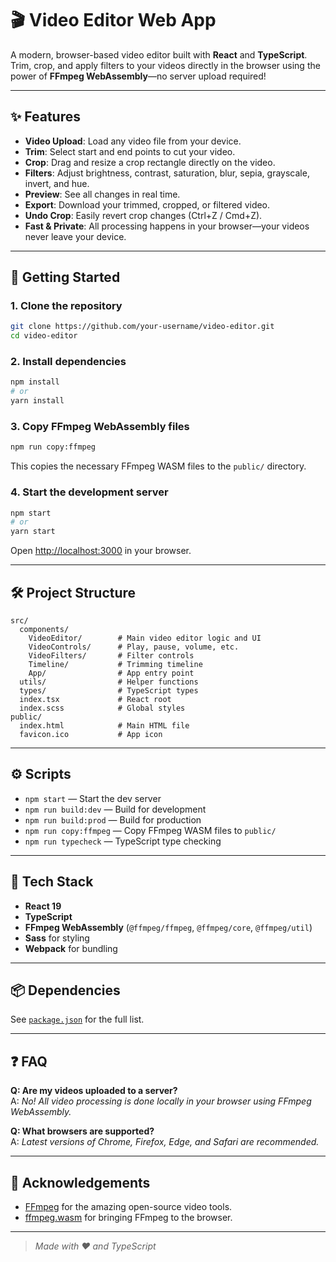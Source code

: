 # 🎬 Video Editor Web App

A modern, browser-based video editor built with **React** and **TypeScript**. Trim, crop, and apply filters to your videos directly in the browser using the power of **FFmpeg WebAssembly**—no server upload required!

---

## ✨ Features

- **Video Upload**: Load any video file from your device.
- **Trim**: Select start and end points to cut your video.
- **Crop**: Drag and resize a crop rectangle directly on the video.
- **Filters**: Adjust brightness, contrast, saturation, blur, sepia, grayscale, invert, and hue.
- **Preview**: See all changes in real time.
- **Export**: Download your trimmed, cropped, or filtered video.
- **Undo Crop**: Easily revert crop changes (Ctrl+Z / Cmd+Z).
- **Fast & Private**: All processing happens in your browser—your videos never leave your device.

---

## 🚀 Getting Started

### 1. **Clone the repository**

```bash
git clone https://github.com/your-username/video-editor.git
cd video-editor
```

### 2. **Install dependencies**

```bash
npm install
# or
yarn install
```

### 3. **Copy FFmpeg WebAssembly files**

```bash
npm run copy:ffmpeg
```

This copies the necessary FFmpeg WASM files to the `public/` directory.

### 4. **Start the development server**

```bash
npm start
# or
yarn start
```

Open [http://localhost:3000](http://localhost:3000) in your browser.

---

## 🛠️ Project Structure

```
src/
  components/
    VideoEditor/        # Main video editor logic and UI
    VideoControls/      # Play, pause, volume, etc.
    VideoFilters/       # Filter controls
    Timeline/           # Trimming timeline
    App/                # App entry point
  utils/                # Helper functions
  types/                # TypeScript types
  index.tsx             # React root
  index.scss            # Global styles
public/
  index.html            # Main HTML file
  favicon.ico           # App icon
```

---

## ⚙️ Scripts

- `npm start` — Start the dev server
- `npm run build:dev` — Build for development
- `npm run build:prod` — Build for production
- `npm run copy:ffmpeg` — Copy FFmpeg WASM files to `public/`
- `npm run typecheck` — TypeScript type checking

---

## 🧩 Tech Stack

- **React 19**
- **TypeScript**
- **FFmpeg WebAssembly** (`@ffmpeg/ffmpeg`, `@ffmpeg/core`, `@ffmpeg/util`)
- **Sass** for styling
- **Webpack** for bundling

---

## 📦 Dependencies

See [`package.json`](./package.json) for the full list.

---

## ❓ FAQ

**Q: Are my videos uploaded to a server?**  
A: _No! All video processing is done locally in your browser using FFmpeg WebAssembly._

**Q: What browsers are supported?**  
A: _Latest versions of Chrome, Firefox, Edge, and Safari are recommended._

---

## 🙏 Acknowledgements

- [FFmpeg](https://ffmpeg.org/) for the amazing open-source video tools.
- [ffmpeg.wasm](https://github.com/ffmpegwasm/ffmpeg.wasm) for bringing FFmpeg to the browser.

---

> _Made with ❤️ and TypeScript_
